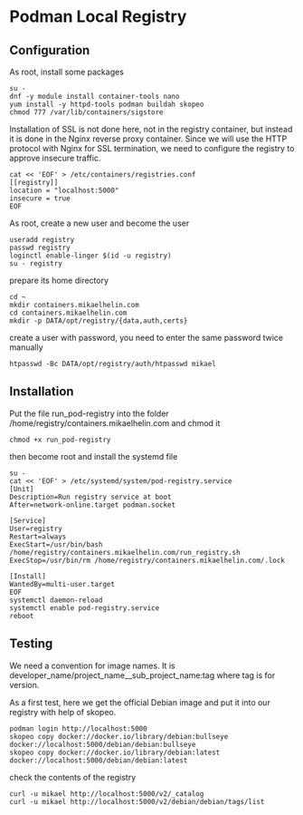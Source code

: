 # Podman Local Registry

## Configuration

As root, install some packages

    su -
    dnf -y module install container-tools nano
    yum install -y httpd-tools podman buildah skopeo
    chmod 777 /var/lib/containers/sigstore

Installation of SSL is not done here, not in the registry container, but instead it is done in the Nginx reverse proxy container. Since we will use the HTTP protocol with Nginx for SSL termination, we need to configure the registry to approve insecure traffic.

    cat << 'EOF' > /etc/containers/registries.conf
    [[registry]]
    location = "localhost:5000"
    insecure = true
    EOF

As root, create a new user and become the user

    useradd registry
    passwd registry
    loginctl enable-linger $(id -u registry)
    su - registry

prepare its home directory

    cd ~
    mkdir containers.mikaelhelin.com
    cd containers.mikaelhelin.com
    mkdir -p DATA/opt/registry/{data,auth,certs}

create a user with password, you need to enter the same password twice manually

    htpasswd -Bc DATA/opt/registry/auth/htpasswd mikael

## Installation

Put the file run_pod-registry into the folder /home/registry/containers.mikaelhelin.com and chmod it

    chmod +x run_pod-registry

then become root and install the systemd file

    su -
    cat << 'EOF' > /etc/systemd/system/pod-registry.service
    [Unit]
    Description=Run registry service at boot
    After=network-online.target podman.socket

    [Service]
    User=registry
    Restart=always
    ExecStart=/usr/bin/bash /home/registry/containers.mikaelhelin.com/run_registry.sh
    ExecStop=/usr/bin/rm /home/registry/containers.mikaelhelin.com/.lock

    [Install]
    WantedBy=multi-user.target
    EOF
    systemctl daemon-reload
    systemctl enable pod-registry.service
    reboot

## Testing

We need a convention for image names. It is developer_name/project_name__sub_project_name:tag where tag is for version.

As a first test, here we get the official Debian image and put it into our registry with help of skopeo.

    podman login http://localhost:5000
    skopeo copy docker://docker.io/library/debian:bullseye docker://localhost:5000/debian/debian:bullseye
    skopeo copy docker://docker.io/library/debian:latest docker://localhost:5000/debian/debian:latest

check the contents of the registry

    curl -u mikael http://localhost:5000/v2/_catalog
    curl -u mikael http://localhost:5000/v2/debian/debian/tags/list


